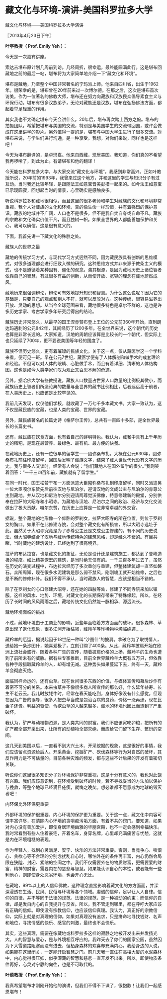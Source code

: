 # 藏文化与环境-演讲-美国科罗拉多大学

藏文化与环境——美国科罗拉多大学演讲

〖2013年4月23日下午〗

**叶亭教授（ Prof. Emily Yeh ）：**

今天是一次嘉宾讲座。

索达吉堪布原计划几周前到访。几经周折，很幸运，最终能圆满此行。这是堪布回藏地之前的最后一站，堪布将为大家简单地介绍一下“藏文化和环境”。

堪布是藏地，乃至整个中国非常著名的宁玛派上师。他来自四川省，出生于1962年。很荣幸的是，堪布曾在20年前来过一次博尔德。在那之后，这次是堪布首次访美。作为一位著名的佛教大师，堪布还在努力向藏族和汉族民众倡导素食主义与环保行动。堪布有很多汉族弟子，无论对藏族还是汉族，堪布在弘扬佛法方面，都起着举足轻重的作用。

其实我也不太确定堪布今天会讲什么。20年后，堪布再次踏上西方之旅。堪布的拍摄团队，希望把堪布与美国的交流，特别是与美国学生的交流带回国，或许会做成在这里讲学的影片。另外值得一提的是，堪布与中国大学生进行了很多交流。对堪布来说，与学生们进行沟通，是一种享受。我想，对你们来说，同样也是这样吧！

今天为堪布翻译的，是卓玛嘉。他来自西藏，现居美国。我知道，你们真的不希望我再啰嗦了，到此为止。有请堪布和他的翻译！

今天能在科罗拉多大学，与大家交流“藏文化与环境”，我感到非常高兴。正如叶教授所说，20年前的1993年，我曾来过这个地方，并和这里的学生与知识分子有过互动。当时我还比较年轻，是跟随法王如意宝晋美彭措一起来的。如今法王如意宝已示现圆寂，回想起当时的情景，心里确实是感触良多。

听说科罗拉多和藏地很相似，而且这里的很多老师和学生对藏族的文化和环境非常重视。我个人对藏族的文化和环境，真的像生命一样珍惜，并有着强烈的保护意识。藏族的地域并不广阔，人口也不是很多，但不是我自卖自夸或自命不凡，藏族的宗教和文化确实价值不凡，而且独树一帜。如果全世界的人都能善加保护和关心，我可以确信，这是很有意义的。

下面，我首先讲一下藏文化的殊胜之处。

藏族人的世界之最

藏地的传统学习方式，与现代学习方式迥然不同，因为藏民族具有创新的思维模式，对很多道理都会进行细致入微的研究。这种思维方式并非来源于教条主义的模式，也不是遵循着某种固有、僵化的观念。溯其根源，是因为藏地历史上诸位智者依靠自己的智慧，有过很多有益的创新，从而使开放、宽容的理念在藏地蔚然成风。

藏地历来很强调辩论，辩论可有效地提升知识和智慧。为什么这么说呢？因为它的基础是，只要自己的观点和别人不符，就可以反驳对方。这种传统，很容易滋养出开放、灵动的思想。从当今全球范围来看，藏地很多特色是卓尔不群的，这也是许多历史学家、考古学家多年研究后得出的结论。

藏族历史非常悠久，从最早的国王涅赤赞布登上王位的公元前360年开始，直到朗达玛遇刺的公元842年，其间经历了1200多年。在全世界来说，这个朝代的历史也算是非常长远的。大家知道，汉地的周朝应该算是比较长的一个朝代，但实际上也只延续了700年，更不要说美国等年轻的国度了。

藏族不但历史悠久，更有着璀璨的民族文化。关于这一点，仅从藏医学这一个学科来看，便可见一斑。早在公元7世纪，藏医学便有了人体解剖和做手术的成套理论和经验。不但可以对人体的眼睛、心脏做手术，而且有着详细、清晰的人体结构图。这也是如今人类学家们叹为观止又百思不解的奇迹。

另外，据哈佛大学有些教授说，藏族人口数量占世界人口数量的比例极其微小，而藏族历史上智者们所造论典的数量与全世界的藏书比例相比，后者远远高于前者，在人类历史上，也应该是比较罕见的。

我前几天发现，仅仅他们学校，就收藏了一万七千多本藏文书。大家一致认为，这不仅是藏民族的宝藏，也是人类的宝藏、世界的宝藏。

另外，藏民族著名的长篇史诗《格萨尔王传》，总共有一百四十多部，是全世界最长的长篇史书。

还有，藏民族在饮食方面，也有着自己的鲜明特色。我认为，藏餐中具有上千年历史的糌粑，是现在最营养、最绿色、最有机、最方便的快餐。

在藏地历史上，还有一位很早的留学生——囤弥桑布扎。大概在公元630年，囤弥桑布扎前往印度留学，回国后发明了藏族文字，结束了藏人世世代代没有文字的历史。我与很多人交谈时，经常有人会说：“你们藏地人在国外留学的很少。”我则笑着回答：“一千三四百年前，藏族就有了留学生。”

在同一时代，国王松赞干布一方面派遣大臣囤弥桑布扎到印度留学，同时又派遣另一位大臣嘎尔东赞先后前往汉地与尼泊尔，迎请汉地的文成公主与尼泊尔的赤尊公主到藏地。并从汉地和尼泊尔分别迎请两尊觉沃佛像，特意修建新的殿堂，分别供奉在拉萨的大昭寺和小昭寺。为藏地与汉地、尼泊尔之间的政治、经济与文化交流做出了极大贡献。嘎尔东赞，在历史上应算是一位非常卓越的外交官。

据说，整个藏地的地形像一个仰卧的罗刹女。拉萨大昭寺的所在位置，则位于罗刹女的胸口。如果不在此修建寺院，会对整个藏文化有所损害，所以大昭寺选址于此。虽然关于大昭寺究竟是为了赤尊公主还是文成公主修建的，有不同的历史说法，但大昭寺结合了汉地与藏地传统特色的建筑风格，却是经久不衰的。有目共睹，当时藏地的建筑设计，已经达到了很高境界。

拉萨的布达拉宫，也是藏文化的象征，无论是设计还是建筑施工，都达到了登峰造极的程度。如此精美恢宏的建筑，是当时绝无仅有的。一千三百多年过去了，虽然在历史的演变过程中，布达拉宫经历了多次重创与重建，但整体建筑却一直坚如磐石。众所周知，现在很多水泥建筑是那么弱不禁风，刚刚竣工就开始维修，之后也是不断的修修补补。我们不得不承认，当时藏族人的智慧，应该是相当不错的。

除了在罗刹女的心口修建大昭寺，还在她的四肢等处，修建了不同寺院来加以镇服。这样的风水、地势、环境，对藏文化的长期保存带来了特殊缘起，所以，在经历了长时间的风风雨雨之后，藏地传统文化仍然能一脉相承、源远流长。

藏地环境面临的挑战

不过，藏地环境由于工商业的影响，近些年面临着方方面面的破坏。很多森林、草原出现了退化现象，很多江河开始枯竭，藏羚羊等珍稀物种濒临绝迹……

藏羚羊的厄运，据说起因于18世纪一种叫“沙图什”的披肩。拿破仑为了取悦情人，送给她一条沙图什，她喜爱极了，立刻订购了400条。从此，藏羚羊披肩开始在欧洲上流社会盛行。随着各种广告的宣传，随着披肩价格的上扬，藏羚羊的生命也遭到了前所未有的威胁。据有些专家推断，目前全世界藏羚羊大概有五万只，但依靠各种手段猎取藏羚羊的人，却有增无减。这种势头如果蔓延下去，终有一天，藏羚羊会彻底灭绝。

面临同样命运的，还有虫草。现在世间很多东西的价值，与媒体宣传和幕后炒作有着密不可分的关系。本来虫草并不像很多商人所宣传的那么好，什么延年益寿、长生不老云云。我儿时放牦牛时，经常在春天能吃到，身体好像没有什么感觉。但现在因为广告的误导，很多人把虫草当成是包治百病的良药，价格一涨再涨，现在比金子还贵。利益的驱使，令挖虫草的人越来越多，藏地的环境也因此而遭到了严重破坏。

我认为，矿产与动植物资源，是人类共同的财富。我们不应该寅吃卯粮，把所有的矿产都全部开采出来，让所有的动植物全部灭绝，而应给它们留下生存、繁衍的空间。

这几天到美国以后，一直看不到大兴土木、开采挖掘的现象，这是很好的事情，我们应该留点资源给后人。开采黄金、挖掘矿产、砍伐森林等行为对自然的破坏，其反作用力是不可估量的。目前各种灾难的频发，都与这些不计后果的开发有着密切关联。

听说你们这里很多知识分子对环境保护非常重视，这是十分有意义的，我也对此饶有兴趣。我们应该意识到，在环境受到破坏的时候，若不寻找妥当的方法加以保护与挽救，等整个地球已经满目疮痍，就悔之晚矣。想必谁都不愿意成为地球的毁灭者吧！

内环保比外环保更重要

外部环境的保护很重要，内心环境的保护更为重要。关于这一点，藏文化中内容可谓丰富详尽，在清除内心环境的贪嗔痴污垢方面，有着不共的窍门。要知道，如果对内心没有善加爱护，即使身居环境幽雅的华丽宫殿，也不一定会感到幸福快乐。我时常看到有些人住着豪宅，开着名车，身穿名牌，心里却充满痛苦与忧愁，这就是内在环境粗糙的表现。

作为年轻人，找到心灵满足、安宁、快乐的方法非常重要。否则，当竞争心、嗔恨心、贪欲心等不合理的分别念扰乱自心时，哪怕外在的条件再丰富，内心仍然会局限在狭隘、封闭、紧缩的空间之中。我们不仅需要外在的物质财富，更需要爱的财富、精神的财富，需要内在的慈悲与智慧。如果能认识自心的本性，或者能有一些利他心，则即使身处恶劣环境，也会开心无比。

在藏地，99%以上的人信仰佛教，这种理念直接影响着藏文化的方方面面，并深深浸透在生活、民风、民俗与环境等各个领域。虔诚的信仰，足以让人人自律。信仰的自律，并不等同于法律的规范。法律的规范，是一种被动的约束；而信仰的自律，却是发自内心的自我提升与反省。所以，我不管走到哪里，都在呼吁大家应该有正确的信仰。即使没有宗教信仰，也应该信仰真理。我认为，真正好的宗教信仰，实际上就是对真理的信仰。如果对真理没有追求，只是拼命地寻找钱财、名声和地位，寻找情感的快乐、感官的刺激，最终也不会快乐。

其实，这些真理，需要在像藏地或科罗拉多这样的寂静之地被开发出来并发扬光大。人的智慧与爱心，是与外境相互呼应的。我昨天去了你们的国家公园，虽然因为下大雪道路阻塞而没有进去，但栖身森林的欢喜却充满内心。我给身边的人说，如果能在这里闭关，一定能开启智慧之门。前几天我一直住在高楼大厦的水泥森林中，内心觉得很压抑，似乎深藏的智慧和慈悲一直开发不出来。所以，即使物质条件再好，心灵对宁静的向往，也是不可取代的。

**叶蓓教授（ Prof. Emily Yeh ）：**

我真希望堪布才刚刚开始他的演讲，但我们不得不下课了，很抱歉！让我们一起感恩堪布！

